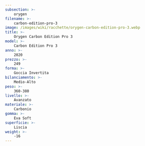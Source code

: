 ```yaml
---
subsection: >-
    orygen
filename: >-
    carbon-edition-pro-3
image: /images/wiki/racchette/orygen-carbon-edition-pro-3.webp
title: >-
    Orygen Carbon Edition Pro 3
model: >-
    Carbon Edition Pro 3
anno: >-
    2020
prezzo: >-
    249
forma: >-
    Goccia Invertita
bilanciamento: >-
    Medio-Alto
peso: >-
    360-380
livello: >-
    Avanzato
materiale: >-
    Carbonio
gomma: >-
    Eva Soft
superficie: >-
    Liscia
weight: >-
    -16
---
```

